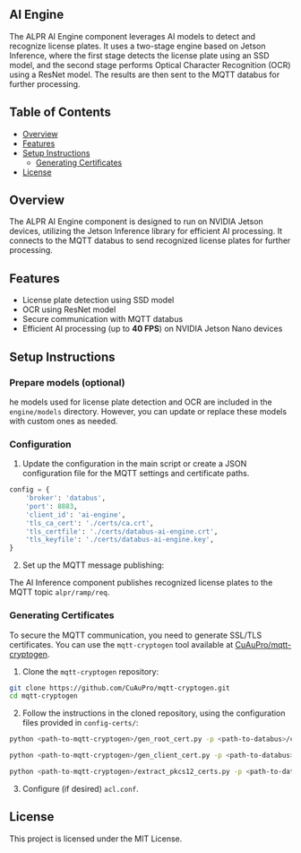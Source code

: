 ## AI Engine

The ALPR AI Engine component leverages AI models to detect and recognize license plates. It uses a two-stage engine based on Jetson Inference, where the first stage detects the license plate using an SSD model, and the second stage performs Optical Character Recognition (OCR) using a ResNet model. The results are then sent to the MQTT databus for further processing.



## Table of Contents

- [Overview](#overview)
- [Features](#features)
- [Setup Instructions](#setup-instructions)
  - [Generating Certificates](#generating-certificates)
- [License](#license)

## Overview <a id='overview'></a>

The ALPR AI Engine component is designed to run on NVIDIA Jetson devices, utilizing the Jetson Inference library for efficient AI processing. It connects to the MQTT databus to send recognized license plates for further processing.

## Features <a id='features'></a>
 - License plate detection using SSD model
 - OCR using ResNet model
 - Secure communication with MQTT databus
 - Efficient AI processing (up to **40 FPS**) on NVIDIA Jetson Nano devices

## Setup Instructions <a id='setup-instructions'></a>

### Prepare models (optional)
he models used for license plate detection and OCR are included in the `engine/models` directory. However, you can update or replace these models with custom ones as needed.

### Configuration

1. Update the configuration in the main script or create a JSON configuration file for the MQTT settings and certificate paths.

```python
config = {
    'broker': 'databus',
    'port': 8883,
    'client_id': 'ai-engine',
    'tls_ca_cert': './certs/ca.crt',
    'tls_certfile': './certs/databus-ai-engine.crt',
    'tls_keyfile': './certs/databus-ai-engine.key',
}
```
2. Set up the MQTT message publishing:

The AI Inference component publishes recognized license plates to the MQTT topic `alpr/ramp/req`.

### Generating Certificates  <a id='generating-certificates'></a>

To secure the MQTT communication, you need to generate SSL/TLS certificates. You can use the `mqtt-cryptogen` tool available at [CuAuPro/mqtt-cryptogen](https://github.com/CuAuPro/mqtt-cryptogen).

1. Clone the `mqtt-cryptogen` repository:

```bash
git clone https://github.com/CuAuPro/mqtt-cryptogen.git
cd mqtt-cryptogen
```

2. Follow the instructions in the cloned repository, using the configuration files provided in `config-certs/`:

```bash
python <path-to-mqtt-cryptogen>/gen_root_cert.py -p <path-to-databus>/config-certs/root_cert_req.json
```

```bash
python <path-to-mqtt-cryptogen>/gen_client_cert.py -p <path-to-databus>/config-certs/client_cert_req.json 
```

```bash
python <path-to-mqtt-cryptogen>/extract_pkcs12_certs.py -p <path-to-databus>/config-certs/extract_pkcs12_req.json
```
3. Configure (if desired) `acl.conf`.


## License <a id='license'></a>

This project is licensed under the MIT License.
